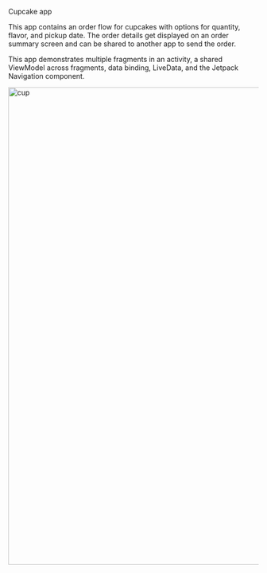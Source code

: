 Cupcake app


This app contains an order flow for cupcakes with options for quantity, flavor, and pickup date.
The order details get displayed on an order summary screen and can be shared to another app to
send the order.

This app demonstrates multiple fragments in an activity, a shared ViewModel across fragments,
data binding, LiveData, and the Jetpack Navigation component.




<img width="960" alt="cup" src="https://user-images.githubusercontent.com/83489094/187129221-52e75232-c4d2-4c00-8982-720d7d0681ac.png">


